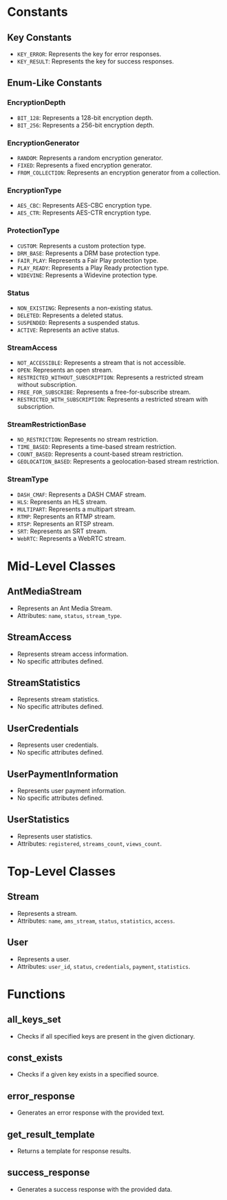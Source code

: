 # Constants

## Key Constants
- `KEY_ERROR`: Represents the key for error responses.
- `KEY_RESULT`: Represents the key for success responses.

## Enum-Like Constants

### EncryptionDepth
- `BIT_128`: Represents a 128-bit encryption depth.
- `BIT_256`: Represents a 256-bit encryption depth.

### EncryptionGenerator
- `RANDOM`: Represents a random encryption generator.
- `FIXED`: Represents a fixed encryption generator.
- `FROM_COLLECTION`: Represents an encryption generator from a collection.

### EncryptionType
- `AES_CBC`: Represents AES-CBC encryption type.
- `AES_CTR`: Represents AES-CTR encryption type.

### ProtectionType
- `CUSTOM`: Represents a custom protection type.
- `DRM_BASE`: Represents a DRM base protection type.
- `FAIR_PLAY`: Represents a Fair Play protection type.
- `PLAY_READY`: Represents a Play Ready protection type.
- `WIDEVINE`: Represents a Widevine protection type.

### Status
- `NON_EXISTING`: Represents a non-existing status.
- `DELETED`: Represents a deleted status.
- `SUSPENDED`: Represents a suspended status.
- `ACTIVE`: Represents an active status.

### StreamAccess
- `NOT_ACCESSIBLE`: Represents a stream that is not accessible.
- `OPEN`: Represents an open stream.
- `RESTRICTED_WITHOUT_SUBSCRIPTION`: Represents a restricted stream without subscription.
- `FREE_FOR_SUBSCRIBE`: Represents a free-for-subscribe stream.
- `RESTRICTED_WITH_SUBSCRIPTION`: Represents a restricted stream with subscription.

### StreamRestrictionBase
- `NO_RESTRICTION`: Represents no stream restriction.
- `TIME_BASED`: Represents a time-based stream restriction.
- `COUNT_BASED`: Represents a count-based stream restriction.
- `GEOLOCATION_BASED`: Represents a geolocation-based stream restriction.

### StreamType
- `DASH_CMAF`: Represents a DASH CMAF stream.
- `HLS`: Represents an HLS stream.
- `MULTIPART`: Represents a multipart stream.
- `RTMP`: Represents an RTMP stream.
- `RTSP`: Represents an RTSP stream.
- `SRT`: Represents an SRT stream.
- `WebRTC`: Represents a WebRTC stream.

# Mid-Level Classes

## AntMediaStream
- Represents an Ant Media Stream.
- Attributes: `name`, `status`, `stream_type`.

## StreamAccess
- Represents stream access information.
- No specific attributes defined.

## StreamStatistics
- Represents stream statistics.
- No specific attributes defined.

## UserCredentials
- Represents user credentials.
- No specific attributes defined.

## UserPaymentInformation
- Represents user payment information.
- No specific attributes defined.

## UserStatistics
- Represents user statistics.
- Attributes: `registered`, `streams_count`, `views_count`.

# Top-Level Classes

## Stream
- Represents a stream.
- Attributes: `name`, `ams_stream`, `status`, `statistics`, `access`.

## User
- Represents a user.
- Attributes: `user_id`, `status`, `credentials`, `payment`, `statistics`.

# Functions

## all_keys_set
- Checks if all specified keys are present in the given dictionary.

## const_exists
- Checks if a given key exists in a specified source.

## error_response
- Generates an error response with the provided text.

## get_result_template
- Returns a template for response results.

## success_response
- Generates a success response with the provided data.

